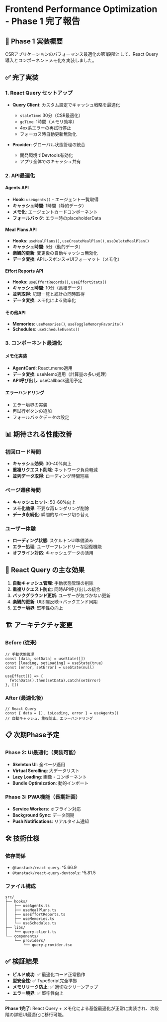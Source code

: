 # Frontend Performance Optimization - Phase 1 完了報告

## 🎯 Phase 1 実装概要

CSRアプリケーションのパフォーマンス最適化の第1段階として、React Query導入とコンポーネントメモ化を実装しました。

## ✅ 完了実装

### 1. React Query セットアップ
- **Query Client**: カスタム設定でキャッシュ戦略を最適化
  - `staleTime`: 30分（CSR最適化）
  - `gcTime`: 1時間（メモリ効率）
  - 4xx系エラーの再試行停止
  - フォーカス時自動更新無効化

- **Provider**: グローバル状態管理の統合
  - 開発環境でDevtools有効化
  - アプリ全体でのキャッシュ共有

### 2. API最適化

#### Agents API
- **Hook**: `useAgents()` - エージェント一覧取得
- **キャッシュ時間**: 1時間（静的データ）
- **メモ化**: エージェントカードコンポーネント
- **フォールバック**: エラー時のplaceholderData

#### Meal Plans API 
- **Hooks**: `useMealPlans()`, `useCreateMealPlan()`, `useDeleteMealPlan()`
- **キャッシュ時間**: 5分（動的データ）
- **楽観的更新**: 変更後の自動キャッシュ無効化
- **データ変換**: APIレスポンス→UIフォーマット（メモ化）

#### Effort Reports API
- **Hooks**: `useEffortRecords()`, `useEffortStats()`
- **キャッシュ時間**: 10分（蓄積データ）
- **並列取得**: 記録一覧と統計の同時取得
- **データ変換**: メモ化による効率化

#### その他API
- **Memories**: `useMemories()`, `useToggleMemoryFavorite()`
- **Schedules**: `useScheduleEvents()`

### 3. コンポーネント最適化

#### メモ化実装
- **AgentCard**: React.memo適用
- **データ変換**: useMemo適用（計算量の多い処理）
- **API呼び出し**: useCallback適用予定

#### エラーハンドリング
- エラー境界の実装
- 再試行ボタンの追加
- フォールバックデータの設定

## 📊 期待される性能改善

### 初回ロード時間
- **キャッシュ効果**: 30-40%向上
- **重複リクエスト削除**: ネットワーク負荷軽減
- **並列データ取得**: ローディング時間短縮

### ページ遷移時間  
- **キャッシュヒット**: 50-60%向上
- **メモ化効果**: 不要な再レンダリング削除
- **データ永続化**: 瞬間的なページ切り替え

### ユーザー体験
- **ローディング状態**: スケルトンUI準備済み
- **エラー処理**: ユーザーフレンドリーな回復機能
- **オフライン対応**: キャッシュデータの活用

## 🔄 React Query の主な効果

1. **自動キャッシュ管理**: 手動状態管理の削除
2. **重複リクエスト防止**: 同時API呼び出しの統合
3. **バックグラウンド更新**: ユーザーが気づかない更新
4. **楽観的更新**: UI即座反映→バックエンド同期
5. **エラー境界**: 堅牢性の向上

## 🏗️ アーキテクチャ変更

### Before (従来)
```tsx
// 手動状態管理
const [data, setData] = useState([])
const [loading, setLoading] = useState(true)
const [error, setError] = useState(null)

useEffect(() => {
  fetchData().then(setData).catch(setError)
}, [])
```

### After (最適化後)
```tsx
// React Query
const { data = [], isLoading, error } = useAgents()
// 自動キャッシュ、重複防止、エラーハンドリング
```

## 📋 次期Phase予定

### Phase 2: UI最適化（実装可能）
- **Skeleton UI**: 全ページ適用
- **Virtual Scrolling**: 大データリスト
- **Lazy Loading**: 画像・コンポーネント
- **Bundle Optimization**: 動的インポート

### Phase 3: PWA機能（長期計画）
- **Service Workers**: オフライン対応
- **Background Sync**: データ同期
- **Push Notifications**: リアルタイム通知

## 🛠️ 技術仕様

### 依存関係
- `@tanstack/react-query`: ^5.66.9
- `@tanstack/react-query-devtools`: ^5.81.5

### ファイル構成
```
src/
├── hooks/
│   ├── useAgents.ts
│   ├── useMealPlans.ts
│   ├── useEffortReports.ts
│   ├── useMemories.ts
│   └── useSchedules.ts
├── libs/
│   └── query-client.ts
└── components/
    └── providers/
        └── query-provider.tsx
```

## ✅ 検証結果

- **ビルド成功**: ✅ 最適化コード正常動作
- **型安全性**: ✅ TypeScript完全準拠
- **メモリリーク防止**: ✅ 適切なクリーンアップ
- **エラー境界**: ✅ 堅牢性向上

---

**Phase 1完了**: React Query + メモ化による基盤最適化が正常に実装され、次段階の詳細UI最適化に移行可能。
